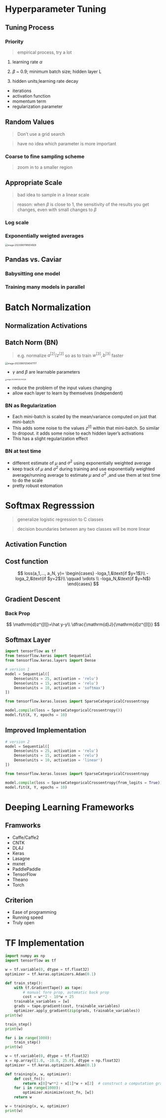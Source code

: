 # Hyperparameter Tuning

## Tuning Process

### Priority

> empirical process, try a lot

1. learning rate $\alpha$

2. $\beta$ ~ 0.9; minimum batch size; hidden layer L

3. hidden units;learning rate decay

* iterations
* activation function
* momentum term
* regularization parameter

## Random Values

> Don’t use a grid search

> have no idea which parameter is more important

### Coarse to fine sampling scheme

> zoom in to a smaller region

## Appropriate Scale

> bad idea to sample in a linear scale

> reason: when $\beta$ is close to 1, the sensitivity of the results you get changes, even with small changes to $\beta$

### Log scale

### Exponentially weigted averages

<img src="C:/Users/Lenovo/AppData/Roaming/Typora/typora-user-images/image-20230801195614928.png" alt="image-20230801195614928" style="zoom:50%;" />

## Pandas vs. Caviar

### Babysitting one model

### Training many models in parallel

# Batch Normalization

## Normalization Activations

## Batch Norm (BN)

> e.g. normalize $a^{[2]}/z^{[2]}$ so as to train $w^{[3]}, b^{[3]}$ faster

<img src="C:/Users/Lenovo/AppData/Roaming/Typora/typora-user-images/image-20230801204047177.png" alt="image-20230801204047177" style="zoom:50%;" />

* $\gamma$ and $\beta$ are learnable parameters

<img src="C:/Users/Lenovo/AppData/Roaming/Typora/typora-user-images/image-20230801202743326.png" alt="image-20230801202743326" style="zoom: 33%;" />

* reduce the problem of the input values changing
* allow each layer to learn by themselves (independent)

### BN as Regularization

* Each mini-batch is scaled by the mean/variance computed on just that mini-batch
* This adds some noise to the values $z^{[l]}$ within that mini-batch. So similar to dropout. it adds some noise to each hidden layer’s activations
* This has a slight regularization effect

### BN at test time

* different estimate of $\mu$ and $\sigma^2$ using exponentially weighted average
* keep track of $\mu$ and $\sigma^2$ during training and use exponentially weighted average/running average to estimate $\mu$ and $\sigma^2$ ,and use them at test time to do the scale
* pretty robust estomation

# Softmax Regresssion

> generalize logistic regression to C classes

> decision boundaries between any two classes will be more linear

## Activation Function



## Cost function

$$
loss(a_1,..., a_N, y)=
\begin{cases}
-loga_1,&\text{if $y=1$}\\
-loga_2,&\text{if $y=2$}\\
\qquad \vdots \\
-loga_N,&\text{if $y=N$}
\end{cases}
$$

## Gradient Descent

### Back Prop

$$
\mathrm{d}z^{[l]}=\hat y-y\\
\dfrac{\mathrm{d}J}{\mathrm{d}z^{[l]}}
$$



## Softmax Layer

```python
import tensorflow as tf
from tensorflow.keras import Sequential
from tensorflow.keras.layers import Dense

# version 1
model = Sequential([
    Dense(units = 25, activation = 'relu')
    Dense(units = 15, activation = 'relu')
    Dense(units = 10, activation = 'softmax')
])

from tensorflow.keras.losses import SparseCategoricalCrossentropy

model.compile(loss = SparseCategoricalCrossentropy())
model.fit(X, Y, epochs = 10)
```

## Improved Implementation

```python
# version 2
model = Sequential([
    Dense(units = 25, activation = 'relu')
    Dense(units = 15, activation = 'relu')
    Dense(units = 10, activation = 'linear')
])

from tensorflow.keras.losses import SparseCategoricalCrossentropy

model.compile(loss = SparseCategoricalCrossentropy(from_logits = True))
model.fit(X, Y, epochs = 10)
```

# Deeping Learning Frameworks

## Framworks

* Caffe/Caffe2
* CNTK
* DL4J
* Keras
* Lasagne
* mxnet
* PaddlePaddle
* TensorFlow
* Theano
* Torch

## Criterion

* Ease of programming
* Running speed
* Truly open

# TF Implementation

```python
import numpy as np
import tensorflow as tf

w = tf.variable(0, dtype = tf.float32)
optimizer = tf.keras.optimizers.Adam(0.1)

def train_step():
    with tf.GradientTape() as tape:
        # manual fore prop, automatic back prop
        cost = w**2 - 10*w + 25
    trainable_variables = [w]
    grads = tape.gradient(cost, trainable_variables)
    optimizer.apply_gradient(zip(grads, trainable_variables))
print(w)

train_step()
print(w)

for i in range(1000):
    train_step()
print(w)
```

```python
w = tf.variable(0, dtype = tf.float32)
x = np.array([1.0, -10.0, 25.0], dtype = np.float32)
optimizer = tf.keras.optimizers.Adam(0.1)

def training(x, w, optimizer):
    def cost_fn():
        return x[0]*w**2 + x[1]*w + x[2]  # construct a computation graph
    for i in range(1000):
        optimizer.minimize(cost_fn, [w])
    return w

w = training(x, w, optimizer)
print(w)
```

